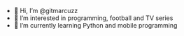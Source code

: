 - 👋 Hi, I’m @gitmarcuzz
- 👀 I’m interested in programming, football and TV series
- 🌱 I’m currently learning Python and mobile programming 
<!---
gitmarcuzz/gitmarcuzz is a ✨ special ✨ repository because its `README.md` (this file) appears on your GitHub profile.
You can click the Preview link to take a look at your changes.
--->
